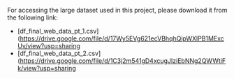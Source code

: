 For accessing the large dataset used in this project, please download it from the following link:
- [df_final_web_data_pt_1.csv] (https://drive.google.com/file/d/17Wy5EVg621ecVBhqhQipWXlPB1MExcUv/view?usp=sharing
- [df_final_web_data_pt_2.csv] (https://drive.google.com/file/d/1C3j2m541gD4xcugJIziEbNNg2QWWtiFk/view?usp=sharing

